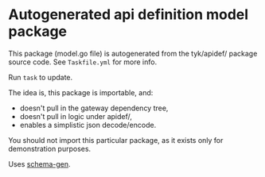# Autogenerated api definition model package

This package (model.go file) is autogenerated from the tyk/apidef/ package
source code. See `Taskfile.yml` for more info.

Run `task` to update.

The idea is, this package is importable, and:

- doesn't pull in the gateway dependency tree,
- doesn't pull in logic under apidef/,
- enables a simplistic json decode/encode.

You should not import this particular package, as it exists only for
demonstration purposes.

Uses [schema-gen](https://github.com/TykTechnologies/exp/tree/main/cmd/schema-gen).